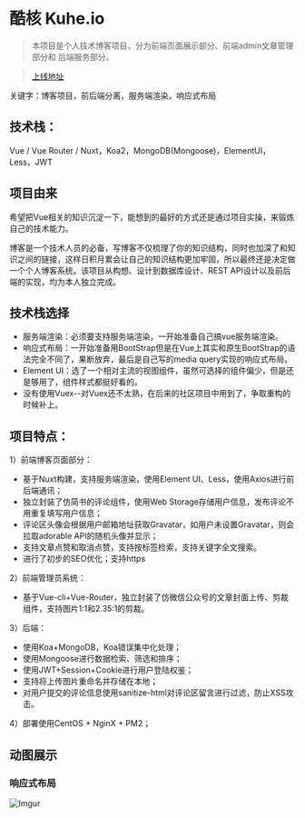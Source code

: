 # 酷核 Kuhe.io

> 本项目是个人技术博客项目，分为前端页面展示部分、前端admin文章管理部分和 后端服务部分。

> [上线地址](https://kuhe.io)

关键字：博客项目，前后端分离，服务端渲染，响应式布局

##  技术栈：

Vue / Vue Router / Nuxt，Koa2，MongoDB(Mongoose)，ElementUI，Less，JWT

## 项目由来

希望把Vue相关的知识沉淀一下，能想到的最好的方式还是通过项目实操，来锻炼自己的技术能力。

博客是一个技术人员的必备，写博客不仅梳理了你的知识结构，同时也加深了和知识之间的链接，这样日积月累会让自己的知识结构更加牢固，所以最终还是决定做一个个人博客系统。该项目从构想、设计到数据库设计、REST API设计以及前后端的实现，均为本人独立完成。

##  技术栈选择

- 服务端渲染：必须要支持服务端渲染，一开始准备自己搞vue服务端渲染。
- 响应式布局：一开始准备用BootStrap但是在Vue上其实和原生BootStrap的语法完全不同了，果断放弃，最后是自己写的media query实现的响应式布局。
- Element UI：选了一个相对主流的视图组件，虽然可选择的组件偏少，但是还是够用了，组件样式都挺好看的。
- 没有使用Vuex--对Vuex还不太熟，在后来的社区项目中用到了，争取重构的时候补上。

## 项目特点：

1）前端博客页面部分：

- 基于Nuxt构建，支持服务端渲染，使用Element UI、Less，使用Axios进行前后端通讯；
- 独立封装了仿简书的评论组件，使用Web Storage存储用户信息，发布评论不用重复填写用户信息；
- 评论区头像会根据用户邮箱地址获取Gravatar，如用户未设置Gravatar，则会拉取adorable API的随机头像并显示；
- 支持文章点赞和取消点赞，支持按标签检索，支持关键字全文搜索。
- 进行了初步的SEO优化；支持https

2）前端管理员系统：

- 基于Vue-cli+Vue-Router，独立封装了仿微信公众号的文章封面上传、剪裁组件，支持图片1:1和2.35:1的剪裁。

3）后端：

- 使用Koa+MongoDB，Koa错误集中化处理；
- 使用Mongoose进行数据检索、筛选和排序；
- 使用JWT+Session+Cookie进行用户登陆权鉴；
- 支持将上传图片重命名并存储在本地；
- 对用户提交的评论信息使用sanitize-html对评论区留言进行过滤，防止XSS攻击。

4）部署使用CentOS + NginX + PM2；

## 动图展示

### 响应式布局
![Imgur](https://i.imgur.com/GR7dfed.gif)


